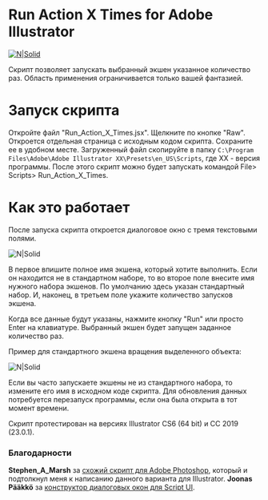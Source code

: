 # Run Action X Times for Adobe Illustrator

[![N|Solid](https://i.ibb.co/StfjjfN/dw-yt-bt-02.png)](https://www.youtube.com/channel/UCcNCvF0Hp54pje8v8AheDbQ)

Скрипт позволяет запускать выбранный экшен указанное количество раз. Область применения ограничивается только вашей фантазией.

# Запуск скрипта

Откройте файл "Run_Action_X_Times.jsx". Щелкните по кнопке "Raw". Откроется отдельная страница с исходным кодом скрипта. Сохраните ее в удобном месте. Загруженный файл скопируйте в папку ```C:\Program Files\Adobe\Adobe Illustrator XX\Presets\en_US\Scripts```, где XX - версия программы. После этого скрипт можно будет запускать командой File> Scripts> Run_Action_X_Times.

# Как это работает

После запуска скрипта откроется диалоговое окно с тремя текстовыми полями. 

![N|Solid](https://i.ibb.co/mTtCrZL/2020-02-09-110846.png)

В первое впишите полное имя экшена, который хотите выполнить. Если он находится не в стандартном наборе, то во второе поле внесите имя нужного набора экшенов. По умолчанию здесь указан стандартный набор. И, наконец, в третьем поле укажите количество запусков экшена.

Когда все данные будут указаны, нажмите кнопку "Run" или просто Enter на клавиатуре. Выбранный экшен будет запущен заданное количество раз.

Пример для стандартного экшена вращения выделенного объекта:

![N|Solid](https://i.ibb.co/WpDVzG6/Run-Action-X-Times-Illustrator.gif)

Если вы часто запускаете экшены не из стандартного набора, то измените его имя в исходном коде скрипта. Для обновления данных потребуется перезапуск программы, если она была открыта в тот момент времени.

Скрипт протестирован на версиях Illustrator CS6 (64 bit) и СС 2019 (23.0.1).

### Благодарности

**Stephen_A_Marsh** за [схожий скрипт для Adobe Photoshop](https://forums.adobe.com/thread/2649334), который и подтолкнул меня к написанию данного варианта для Illustrator.
**Joonas Pääkkö** за [конструктор диалоговых окон для Script UI](https://scriptui.joonas.me/).
